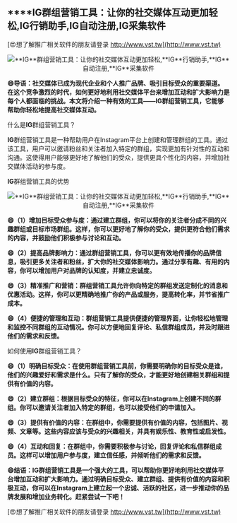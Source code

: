 ## ****IG**群组营销工具：让你的社交媒体互动更加轻松,**IG**行销助手,**IG**自动注册,**IG**采集软件**

[😍想了解推广相关软件的朋友请登录 http://www.vst.tw](http://www.vst.tw)

 <center><img src="https://vst.tw/MP4/tuiguang/png/5.png" alt="**IG**群组营销工具：让你的社交媒体互动更加轻松,**IG**行销助手,**IG**自动注册,**IG**采集软件"></center>

**😄导语：社交媒体已成为现代企业和个人推广品牌、吸引目标受众的重要渠道。在这个竞争激烈的时代，如何更好地利用社交媒体平台来增加互动和扩大影响力是每个人都面临的挑战。本文将介绍一种有效的工具——**IG**群组营销工具，它能够帮助你轻松地提高社交媒体互动。**

什么是**IG**群组营销工具？

**IG**群组营销工具是一种帮助用户在Instagram平台上创建和管理群组的工具。通过该工具，用户可以邀请粉丝和关注者加入特定的群组，实现更加有针对性的互动和沟通。这使得用户能够更好地了解他们的受众，提供更具个性化的内容，并增加社交媒体活动的参与度。

**IG**群组营销工具的优势

 <center><img src="https://vst.tw/MP4/tuiguang/png/0.png" alt="**IG**群组营销工具：让你的社交媒体互动更加轻松,**IG**行销助手,**IG**自动注册,**IG**采集软件"></center>

**😄（1）增加目标受众参与度：通过建立群组，你可以将你的关注者分成不同的兴趣群组或目标市场群组。这样，你可以更好地了解你的受众，提供更符合他们需求的内容，并鼓励他们积极参与讨论和互动。**

**😄（2）提高品牌影响力：通过群组营销工具，你可以更有效地传播你的品牌信息，吸引更多关注者和粉丝，扩大你的社交媒体影响力。通过分享有趣、有用的内容，你可以增加用户对品牌的认知度，并建立忠诚度。**

**😄（3）精准推广和营销：群组营销工具允许你向特定的群组发送定制化的消息和优惠活动。这样，你可以更精确地推广你的产品或服务，提高转化率，并节省推广成本。**

**😄（4）便捷的管理和互动：群组营销工具提供便捷的管理界面，让你轻松地管理和监控不同群组的互动情况。你可以方便地回复评论、私信群组成员，并及时跟进他们的需求和反馈。**

如何使用**IG**群组营销工具？

**😄（1）明确目标受众：在使用群组营销工具前，你需要明确你的目标受众是谁，他们的兴趣爱好和需求是什么。只有了解你的受众，才能更好地创建相关群组和提供有价值的内容。**

**😄（2）建立群组：根据目标受众的特征，你可以在Instagram上创建不同的群组。你可以邀请关注者加入特定的群组，也可以接受他们的申请加入。**

**😄（3）提供有价值的内容：在群组中，你需要提供有价值的内容，包括图片、视频、文章等。这些内容应该与受众的兴趣相关，并具有娱乐性、教育性或启发性。**

**😄（4）互动和回复：在群组中，你需要积极参与讨论，回复评论和私信群组成员。这样可以增加用户参与度，建立信任感，并倾听他们的需求和反馈。**

**😄结语：**IG**群组营销工具是一个强大的工具，可以帮助你更好地利用社交媒体平台增加互动和扩大影响力。通过明确目标受众、建立群组、提供有价值的内容和积极互动，你可以在Instagram上建立起一个忠诚、活跃的社区，进一步推动你的品牌发展和增加业务转化。赶紧尝试一下吧！**

[😍想了解推广相关软件的朋友请登录 http://www.vst.tw](http://www.vst.tw)



